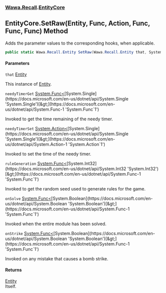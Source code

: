 ### [Wawa.Recall](Wawa.Recall.md 'Wawa.Recall').[EntityCore](EntityCore.md 'Wawa.Recall.EntityCore')

## EntityCore.SetRaw(Entity, Func<float>, Action<float>, Func<int>, Func<bool>, Func<bool>) Method

Adds the parameter values to the corresponding hooks, when applicable.

```csharp
public static Wawa.Recall.Entity SetRaw(Wawa.Recall.Entity that, System.Func<float> needyTimerGet=null, System.Action<float> needyTimerSet=null, System.Func<int> ruleGeneration=null, System.Func<bool> onSolve=null, System.Func<bool> onStrike=null);
```
#### Parameters

<a name='Wawa.Recall.EntityCore.SetRaw(Wawa.Recall.Entity,System.Func_float_,System.Action_float_,System.Func_int_,System.Func_bool_,System.Func_bool_).that'></a>

`that` [Entity](Entity.md 'Wawa.Recall.Entity')

This instance of [Entity](Entity.md 'Wawa.Recall.Entity').

<a name='Wawa.Recall.EntityCore.SetRaw(Wawa.Recall.Entity,System.Func_float_,System.Action_float_,System.Func_int_,System.Func_bool_,System.Func_bool_).needyTimerGet'></a>

`needyTimerGet` [System.Func&lt;](https://docs.microsoft.com/en-us/dotnet/api/System.Func-1 'System.Func`1')[System.Single](https://docs.microsoft.com/en-us/dotnet/api/System.Single 'System.Single')[&gt;](https://docs.microsoft.com/en-us/dotnet/api/System.Func-1 'System.Func`1')

Invoked to get the time remaining of the needy timer.

<a name='Wawa.Recall.EntityCore.SetRaw(Wawa.Recall.Entity,System.Func_float_,System.Action_float_,System.Func_int_,System.Func_bool_,System.Func_bool_).needyTimerSet'></a>

`needyTimerSet` [System.Action&lt;](https://docs.microsoft.com/en-us/dotnet/api/System.Action-1 'System.Action`1')[System.Single](https://docs.microsoft.com/en-us/dotnet/api/System.Single 'System.Single')[&gt;](https://docs.microsoft.com/en-us/dotnet/api/System.Action-1 'System.Action`1')

Invoked to set the time of the needy timer.

<a name='Wawa.Recall.EntityCore.SetRaw(Wawa.Recall.Entity,System.Func_float_,System.Action_float_,System.Func_int_,System.Func_bool_,System.Func_bool_).ruleGeneration'></a>

`ruleGeneration` [System.Func&lt;](https://docs.microsoft.com/en-us/dotnet/api/System.Func-1 'System.Func`1')[System.Int32](https://docs.microsoft.com/en-us/dotnet/api/System.Int32 'System.Int32')[&gt;](https://docs.microsoft.com/en-us/dotnet/api/System.Func-1 'System.Func`1')

Invoked to get the random seed used to generate rules for the game.

<a name='Wawa.Recall.EntityCore.SetRaw(Wawa.Recall.Entity,System.Func_float_,System.Action_float_,System.Func_int_,System.Func_bool_,System.Func_bool_).onSolve'></a>

`onSolve` [System.Func&lt;](https://docs.microsoft.com/en-us/dotnet/api/System.Func-1 'System.Func`1')[System.Boolean](https://docs.microsoft.com/en-us/dotnet/api/System.Boolean 'System.Boolean')[&gt;](https://docs.microsoft.com/en-us/dotnet/api/System.Func-1 'System.Func`1')

Invoked when the entire module has been solved.

<a name='Wawa.Recall.EntityCore.SetRaw(Wawa.Recall.Entity,System.Func_float_,System.Action_float_,System.Func_int_,System.Func_bool_,System.Func_bool_).onStrike'></a>

`onStrike` [System.Func&lt;](https://docs.microsoft.com/en-us/dotnet/api/System.Func-1 'System.Func`1')[System.Boolean](https://docs.microsoft.com/en-us/dotnet/api/System.Boolean 'System.Boolean')[&gt;](https://docs.microsoft.com/en-us/dotnet/api/System.Func-1 'System.Func`1')

Invoked on any mistake that causes a bomb strike.

#### Returns
[Entity](Entity.md 'Wawa.Recall.Entity')  
Itself.